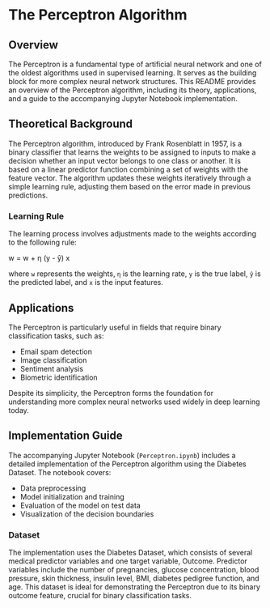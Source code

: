 # The Perceptron Algorithm

## Overview

The Perceptron is a fundamental type of artificial neural network and one of the oldest algorithms used in supervised learning. It serves as the building block for more complex neural network structures. This README provides an overview of the Perceptron algorithm, including its theory, applications, and a guide to the accompanying Jupyter Notebook implementation.

## Theoretical Background

The Perceptron algorithm, introduced by Frank Rosenblatt in 1957, is a binary classifier that learns the weights to be assigned to inputs to make a decision whether an input vector belongs to one class or another. It is based on a linear predictor function combining a set of weights with the feature vector. The algorithm updates these weights iteratively through a simple learning rule, adjusting them based on the error made in previous predictions.

### Learning Rule

The learning process involves adjustments made to the weights according to the following rule:

w = w + η (y - ŷ) x

where `w` represents the weights, `η` is the learning rate, `y` is the true label, `ŷ` is the predicted label, and `x` is the input features.

## Applications

The Perceptron is particularly useful in fields that require binary classification tasks, such as:

- Email spam detection
- Image classification
- Sentiment analysis
- Biometric identification

Despite its simplicity, the Perceptron forms the foundation for understanding more complex neural networks used widely in deep learning today.

## Implementation Guide

The accompanying Jupyter Notebook (`Perceptron.ipynb`) includes a detailed implementation of the Perceptron algorithm using the Diabetes Dataset. The notebook covers:

- Data preprocessing
- Model initialization and training
- Evaluation of the model on test data
- Visualization of the decision boundaries

### Dataset

The implementation uses the Diabetes Dataset, which consists of several medical predictor variables and one target variable, Outcome. Predictor variables include the number of pregnancies, glucose concentration, blood pressure, skin thickness, insulin level, BMI, diabetes pedigree function, and age. This dataset is ideal for demonstrating the Perceptron due to its binary outcome feature, crucial for binary classification tasks.

